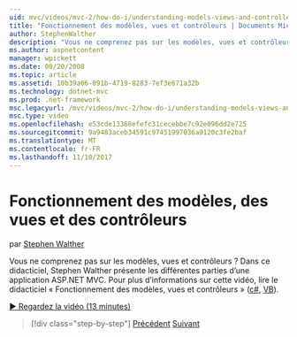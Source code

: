 ```yaml
---
uid: mvc/videos/mvc-2/how-do-i/understanding-models-views-and-controllers
title: "Fonctionnement des modèles, vues et contrôleurs | Documents Microsoft"
author: StephenWalther
description: "Vous ne comprenez pas sur les modèles, vues et contrôleurs ? Dans ce didacticiel, Stephen Walther présente les différentes parties d’une application ASP.NET MVC."
ms.author: aspnetcontent
manager: wpickett
ms.date: 08/20/2008
ms.topic: article
ms.assetid: 10b39a66-091b-4719-8283-7ef3e671a32b
ms.technology: dotnet-mvc
ms.prod: .net-framework
msc.legacyurl: /mvc/videos/mvc-2/how-do-i/understanding-models-views-and-controllers
msc.type: video
ms.openlocfilehash: e53cde13368efefc31cecebbe7c92e096dd2e725
ms.sourcegitcommit: 9a9483aceb34591c97451997036a9120c3fe2baf
ms.translationtype: MT
ms.contentlocale: fr-FR
ms.lasthandoff: 11/10/2017
---
```

<a name="understanding-models-views-and-controllers"></a>Fonctionnement des modèles, des vues et des contrôleurs
====================
par [Stephen Walther](https://github.com/StephenWalther)

Vous ne comprenez pas sur les modèles, vues et contrôleurs ? Dans ce didacticiel, Stephen Walther présente les différentes parties d’une application ASP.NET MVC. Pour plus d’informations sur cette vidéo, lire le didacticiel « Fonctionnement des modèles, vues et contrôleurs » ([c#](../../../overview/older-versions-1/overview/understanding-models-views-and-controllers-cs.md), [VB](../../../overview/older-versions-1/overview/understanding-models-views-and-controllers-vb.md)).

[&#9654; Regardez la vidéo (13 minutes)](https://channel9.msdn.com/Blogs/ASP-NET-Site-Videos/understanding-models-views-and-controllers)

>[!div class="step-by-step"]
[Précédent](creating-a-movie-database-application-in-15-minutes-with-aspnet-mvc.md)
[Suivant](aspnet-mvc-controller-overview.md)
